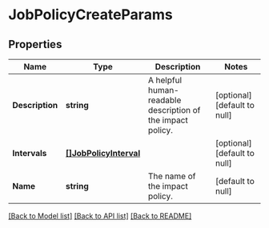 # JobPolicyCreateParams

## Properties
Name | Type | Description | Notes
------------ | ------------- | ------------- | -------------
**Description** | **string** | A helpful human-readable description of the impact policy. | [optional] [default to null]
**Intervals** | [**[]JobPolicyInterval**](JobPolicyInterval.md) |  | [optional] [default to null]
**Name** | **string** | The name of the impact policy. | [default to null]

[[Back to Model list]](../README.md#documentation-for-models) [[Back to API list]](../README.md#documentation-for-api-endpoints) [[Back to README]](../README.md)


